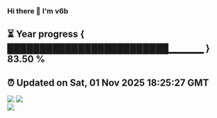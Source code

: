 ### Hi there 👋  I'm v6b  
⏳ Year progress { █████████████████████████▁▁▁▁▁ } 83.50 %
---
⏰ Updated on Sat, 01 Nov 2025 18:25:27 GMT
---
![](https://github-readme-stats.vercel.app/api?username=v6b&bg_color=30,e96443,904e95&title_color=fff&text_color=fff&layout=compact)
![](https://github-readme-stats.vercel.app/api/top-langs/?username=v6b&layout=compact&bg_color=30,e96443,904e95&title_color=fff&text_color=fff)  
![](https://gcore.jsdelivr.net/gh/v6b/v6b@main/assets/github-contribution-grid-snake.svg)

